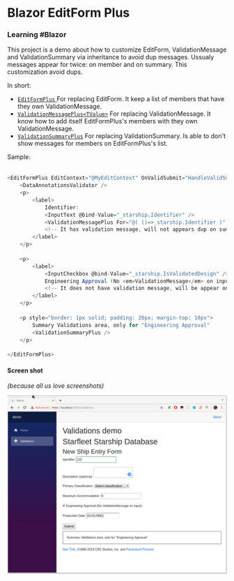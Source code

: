 # Blazor EditForm Plus

### Learning #Blazor


This project is a demo about how to customize EditForm, ValidationMessage and ValidationSummary via inheritance to avoid dup messages. Ussualy messages  appear for twice: on member and on summary. This customization avoid dups.

In short:

* [`EditFormPlus` ](https://github.com/ctrl-alt-d/PowerBlazorForm/blob/master/src/PowerBlazorEditFormLib/EditFormPlus.cs) For replacing EditForm. It keep a list of members that have they own ValidationMessage.
* [`ValidationMessagePlus<TValue>`](https://github.com/ctrl-alt-d/PowerBlazorForm/blob/master/src/PowerBlazorEditFormLib/ValidationMessagePlus.cs) For replacing ValidationMessage. It know how to add itself EditFormPlus's members with they own ValidationMessage.
* [`ValidationSummaryPlus`](https://github.com/ctrl-alt-d/PowerBlazorForm/blob/master/src/PowerBlazorEditFormLib/ValidationSummaryPlus.cs) For replacing ValidationSummary. Is able to don't show messages for members on EditFormPlus's list.

Sample:

```c#

<EditFormPlus EditContext="@MyEditContext" OnValidSubmit="HandleValidSubmit">
    <DataAnnotationsValidator />
    <p>
        <label>
            Identifier:
            <InputText @bind-Value="_starship.Identifier" />
            <ValidationMessagePlus For="@( ()=>_starship.Identifier )" />
            <!-- It has validation message, will not appears dup on summary -->
        </label>
    </p>

    <p>
        <label>
            <InputCheckbox @bind-Value="_starship.IsValidatedDesign" />
            Engineering Approval (No <em>ValidationMessage</em> on input):
            <!-- It does not have validation message, will be appear on summary -->
        </label>
    </p>

    <p style="border: 1px solid; padding: 20px; margin-top: 10px">
        Summary Validations area, only for "Engineering Approval"
        <ValidationSummaryPlus />
    </p>

</EditFormPlus>
```

#### Screen shot 

_(because all us love screenshots)_

![screenshot demo](./ScreenShots/validations.gif)



